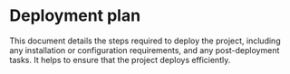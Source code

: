 # Deployment plan
This document details the steps required to deploy the
project, including any installation or configuration requirements, and any
post-deployment tasks. It helps to ensure that the project deploys efficiently.
